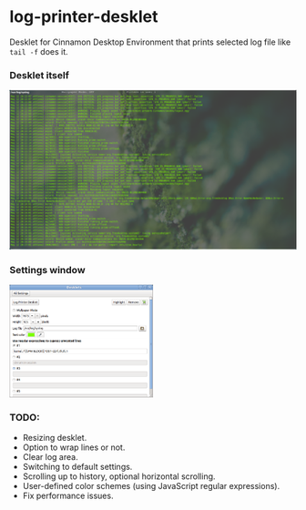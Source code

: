 log-printer-desklet
========

Desklet for Cinnamon Desktop Environment that prints selected log file like `tail -f` does it.

### Desklet itself
<img src="https://github.com/flaz14/log-printer-desklet/blob/master/images/screenshot-full-desklet.png" />

### Settings window
<img width="50%" src="https://github.com/flaz14/log-printer-desklet/blob/master/images/screenshot-settings-window.png" />

### TODO:
- Resizing desklet.
- Option to wrap lines or not.
- Clear log area.
- Switching to default settings.
- Scrolling up to history, optional horizontal scrolling.
- User-defined color schemes (using JavaScript regular expressions).
- Fix performance issues.
